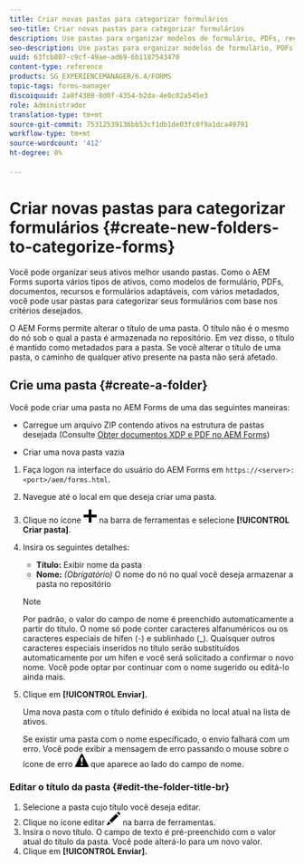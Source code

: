 ```yaml
---
title: Criar novas pastas para categorizar formulários
seo-title: Criar novas pastas para categorizar formulários
description: Use pastas para organizar modelos de formulário, PDFs, recursos e formulários adaptáveis.
seo-description: Use pastas para organizar modelos de formulário, PDFs, recursos e formulários adaptáveis.
uuid: 63fcb807-c9cf-49ae-ad69-6b1187543470
content-type: reference
products: SG_EXPERIENCEMANAGER/6.4/FORMS
topic-tags: forms-manager
discoiquuid: 2a8f4380-8d0f-4354-b2da-4e0c02a545e3
role: Administrador
translation-type: tm+mt
source-git-commit: 75312539136bb53cf1db1de03fc0f9a1dca49791
workflow-type: tm+mt
source-wordcount: '412'
ht-degree: 0%

---
```



# Criar novas pastas para categorizar formulários {#create-new-folders-to-categorize-forms}

Você pode organizar seus ativos melhor usando pastas. Como o AEM Forms suporta vários tipos de ativos, como modelos de formulário, PDFs, documentos, recursos e formulários adaptáveis, com vários metadados, você pode usar pastas para categorizar seus formulários com base nos critérios desejados.

O AEM Forms permite alterar o título de uma pasta. O título não é o mesmo do nó sob o qual a pasta é armazenada no repositório. Em vez disso, o título é mantido como metadados para a pasta. Se você alterar o título de uma pasta, o caminho de qualquer ativo presente na pasta não será afetado.

## Crie uma pasta {#create-a-folder}

Você pode criar uma pasta no AEM Forms de uma das seguintes maneiras:

* Carregue um arquivo ZIP contendo ativos na estrutura de pastas desejada (Consulte [Obter documentos XDP e PDF no AEM Forms](/help/forms/using/get-xdp-pdf-documents-aem.md))

* Criar uma nova pasta vazia

1. Faça logon na interface do usuário do AEM Forms em `https://<server>:<port>/aem/forms.html`.
1. Navegue até o local em que deseja criar uma pasta.
1. Clique no ícone ![aem6forms_add](assets/aem6forms_add.png) na barra de ferramentas e selecione **[!UICONTROL Criar pasta]**.

1. Insira os seguintes detalhes:

   * **Título:** Exibir nome da pasta
   * **Nome:** *(Obrigatório)* O nome do nó no qual você deseja armazenar a pasta no repositório

   >[!NOTE]
   >
   >Por padrão, o valor do campo de nome é preenchido automaticamente a partir do título. O nome só pode conter caracteres alfanuméricos ou os caracteres especiais de hífen (-) e sublinhado (_). Quaisquer outros caracteres especiais inseridos no título serão substituídos automaticamente por um hífen e você será solicitado a confirmar o novo nome. Você pode optar por continuar com o nome sugerido ou editá-lo ainda mais.

1. Clique em **[!UICONTROL Enviar].**

   Uma nova pasta com o título definido é exibida no local atual na lista de ativos.

   Se existir uma pasta com o nome especificado, o envio falhará com um erro. Você pode exibir a mensagem de erro passando o mouse sobre o ícone de erro ![aem6forms_error_alert](assets/aem6forms_error_alert.png) que aparece ao lado do campo de nome.

### Editar o título da pasta {#edit-the-folder-title-br}

1. Selecione a pasta cujo título você deseja editar.
1. Clique no ícone editar ![aem6forms_edit](assets/aem6forms_edit.png) na barra de ferramentas.
1. Insira o novo título. O campo de texto é pré-preenchido com o valor atual do título da pasta. Você pode alterá-lo para um novo valor.
1. Clique em **[!UICONTROL Enviar].**

